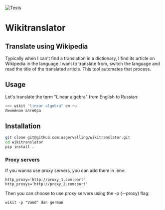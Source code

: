 ![Tests](https://github.com/asgervelling/wikitranslator/actions/workflows/tests.yml/badge.svg)

# Wikitranslator

## Translate using Wikipedia

Typically when I can't find a translation in a dictionary, I find its article on Wikipedia in the language I want to translate from, switch the language and read the title of the translated article.
This tool automates that process.

## Usage

Let's translate the term "Linear algebra" from English to Russian:

```bash
>>> wikit "linear algebra" en ru
Линейная алгебра
```

## Installation

```bash
git clone git@github.com:asgervelling/wikitranslator.git
cd wikitranslator
pip install .
```


### Proxy servers

If you wanna use proxy servers, you can add them in .env:

```
http_proxy='http://proxy_1.com:port'
http_proxys='http://proxy_2.com:port'
```

Then you can choose to use proxy servers using the -p (--proxy) flag:

`wikit -p "Vand" dan german`